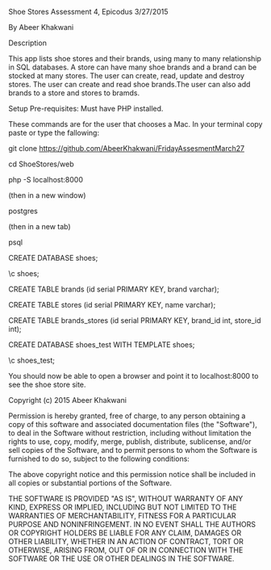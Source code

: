 Shoe Stores
Assessment 4, Epicodus 3/27/2015

By Abeer Khakwani

Description

This app lists shoe stores and their brands, using many to many relationship in SQL databases. A store can have many shoe brands and a brand can be stocked at many stores. The user can create, read, update and destroy stores. The user can create and read shoe brands.The user can also add brands to a store and stores to bramds.

Setup
Pre-requisites: Must have PHP installed.

These commands are for the user that chooses a Mac. In your terminal copy paste or type the fallowing:

git clone https://github.com/AbeerKhakwani/FridayAssesmentMarch27

cd ShoeStores/web

php -S localhost:8000

(then in a new window)

postgres

(then in a new tab)

psql

CREATE DATABASE shoes;

\c shoes;

CREATE TABLE brands (id serial PRIMARY KEY, brand varchar);

CREATE TABLE stores (id serial PRIMARY KEY, name varchar);

CREATE TABLE brands_stores (id serial PRIMARY KEY, brand_id int, store_id int);

CREATE DATABASE shoes_test WITH TEMPLATE shoes;

\c shoes_test;

You should now be able to open a browser and point it to localhost:8000 to see the shoe store site.

Copyright (c) 2015 Abeer Khakwani

Permission is hereby granted, free of charge, to any person obtaining a copy of this software and associated documentation files (the "Software"), to deal in the Software without restriction, including without limitation the rights to use, copy, modify, merge, publish, distribute, sublicense, and/or sell copies of the Software, and to permit persons to whom the Software is furnished to do so, subject to the following conditions:

The above copyright notice and this permission notice shall be included in all copies or substantial portions of the Software.

THE SOFTWARE IS PROVIDED "AS IS", WITHOUT WARRANTY OF ANY KIND, EXPRESS OR IMPLIED, INCLUDING BUT NOT LIMITED TO THE WARRANTIES OF MERCHANTABILITY, FITNESS FOR A PARTICULAR PURPOSE AND NONINFRINGEMENT. IN NO EVENT SHALL THE AUTHORS OR COPYRIGHT HOLDERS BE LIABLE FOR ANY CLAIM, DAMAGES OR OTHER LIABILITY, WHETHER IN AN ACTION OF CONTRACT, TORT OR OTHERWISE, ARISING FROM, OUT OF OR IN CONNECTION WITH THE SOFTWARE OR THE USE OR OTHER DEALINGS IN THE SOFTWARE.

